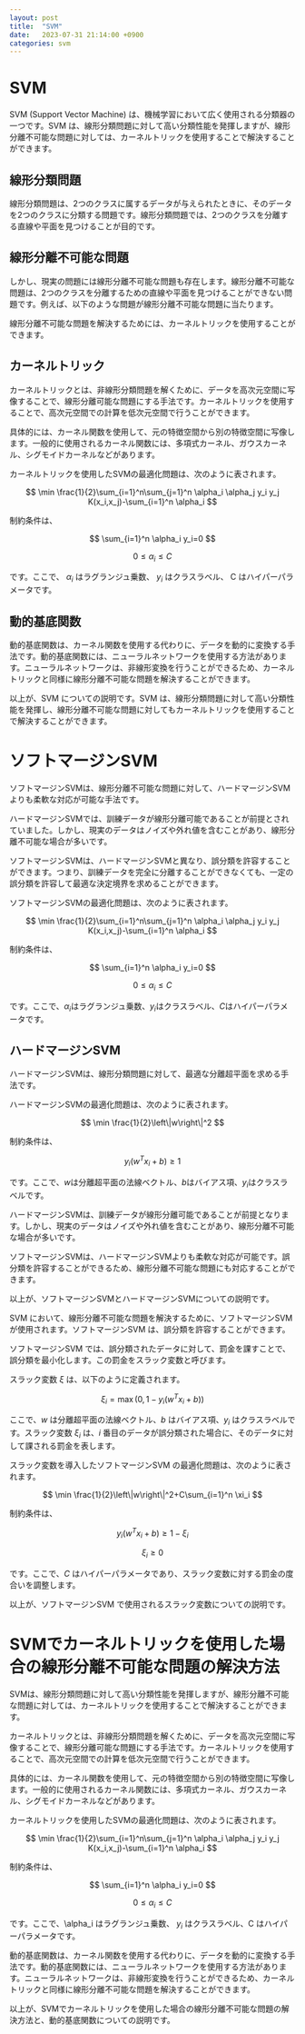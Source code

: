 ```yaml
---
layout: post
title:  "SVM"
date:   2023-07-31 21:14:00 +0900
categories: svm
---
```


# SVM

SVM (Support Vector Machine) は、機械学習において広く使用される分類器の一つです。SVM は、線形分類問題に対して高い分類性能を発揮しますが、線形分離不可能な問題に対しては、カーネルトリックを使用することで解決することができます。

## 線形分類問題

線形分類問題は、2つのクラスに属するデータが与えられたときに、そのデータを2つのクラスに分類する問題です。線形分類問題では、2つのクラスを分離する直線や平面を見つけることが目的です。

## 線形分離不可能な問題

しかし、現実の問題には線形分離不可能な問題も存在します。線形分離不可能な問題は、2つのクラスを分離するための直線や平面を見つけることができない問題です。例えば、以下のような問題が線形分離不可能な問題に当たります。

線形分離不可能な問題を解決するためには、カーネルトリックを使用することができます。

## カーネルトリック

カーネルトリックとは、非線形分類問題を解くために、データを高次元空間に写像することで、線形分離可能な問題にする手法です。カーネルトリックを使用することで、高次元空間での計算を低次元空間で行うことができます。

具体的には、カーネル関数を使用して、元の特徴空間から別の特徴空間に写像します。一般的に使用されるカーネル関数には、多項式カーネル、ガウスカーネル、シグモイドカーネルなどがあります。

カーネルトリックを使用したSVMの最適化問題は、次のように表されます。

$$
\min \frac{1}{2}\sum_{i=1}^n\sum_{j=1}^n \alpha_i \alpha_j y_i y_j K(x_i,x_j)-\sum_{i=1}^n \alpha_i
$$

制約条件は、

$$
\sum_{i=1}^n \alpha_i y_i=0
$$

$$
0 \leq \alpha_i \leq C
$$

です。ここで、 $\alpha_i$ はラグランジュ乗数、 $y_i$ はクラスラベル、 C はハイパーパラメータです。

## 動的基底関数

動的基底関数は、カーネル関数を使用する代わりに、データを動的に変換する手法です。動的基底関数には、ニューラルネットワークを使用する方法があります。ニューラルネットワークは、非線形変換を行うことができるため、カーネルトリックと同様に線形分離不可能な問題を解決することができます。

以上が、SVM についての説明です。SVM は、線形分類問題に対して高い分類性能を発揮し、線形分離不可能な問題に対してもカーネルトリックを使用することで解決することができます。

# ソフトマージンSVM

ソフトマージンSVMは、線形分離不可能な問題に対して、ハードマージンSVMよりも柔軟な対応が可能な手法です。

ハードマージンSVMでは、訓練データが線形分離可能であることが前提とされていました。しかし、現実のデータはノイズや外れ値を含むことがあり、線形分離不可能な場合が多いです。

ソフトマージンSVMは、ハードマージンSVMと異なり、誤分類を許容することができます。つまり、訓練データを完全に分離することができなくても、一定の誤分類を許容して最適な決定境界を求めることができます。

ソフトマージンSVMの最適化問題は、次のように表されます。

$$
\min \frac{1}{2}\sum_{i=1}^n\sum_{j=1}^n \alpha_i \alpha_j y_i y_j K(x_i,x_j)-\sum_{i=1}^n \alpha_i
$$

制約条件は、

$$
\sum_{i=1}^n \alpha_i y_i=0
$$

$$
0 \leq \alpha_i \leq C
$$

です。ここで、$\alpha_i$はラグランジュ乗数、$y_i$はクラスラベル、$C$はハイパーパラメータです。

## ハードマージンSVM

ハードマージンSVMは、線形分類問題に対して、最適な分離超平面を求める手法です。

ハードマージンSVMの最適化問題は、次のように表されます。

$$
\min \frac{1}{2}\left\|w\right\|^2
$$

制約条件は、

$$
y_i(w^Tx_i+b) \geq 1
$$

です。ここで、$w$は分離超平面の法線ベクトル、$b$はバイアス項、$y_i$はクラスラベルです。

ハードマージンSVMは、訓練データが線形分離可能であることが前提となります。しかし、現実のデータはノイズや外れ値を含むことがあり、線形分離不可能な場合が多いです。

ソフトマージンSVMは、ハードマージンSVMよりも柔軟な対応が可能です。誤分類を許容することができるため、線形分離不可能な問題にも対応することができます。

以上が、ソフトマージンSVMとハードマージンSVMについての説明です。

SVM において、線形分離不可能な問題を解決するために、ソフトマージンSVM が使用されます。ソフトマージンSVM は、誤分類を許容することができます。

ソフトマージンSVM では、誤分類されたデータに対して、罰金を課すことで、誤分類を最小化します。この罰金をスラック変数と呼びます。

スラック変数 $\xi$ は、以下のように定義されます。

$$\xi_i=\max(0,1-y_i(w^Tx_i+b))$$

ここで、$w$ は分離超平面の法線ベクトル、$b$ はバイアス項、$y_i$ はクラスラベルです。スラック変数 $\xi_i$ は、$i$ 番目のデータが誤分類された場合に、そのデータに対して課される罰金を表します。

スラック変数を導入したソフトマージンSVM の最適化問題は、次のように表されます。

$$
\min \frac{1}{2}\left\|w\right\|^2+C\sum_{i=1}^n \xi_i
$$

制約条件は、

$$y_i(w^Tx_i+b) \geq 1-\xi_i$$

$$\xi_i \geq 0$$

です。ここで、$C$ はハイパーパラメータであり、スラック変数に対する罰金の度合いを調整します。

以上が、ソフトマージンSVM で使用されるスラック変数についての説明です。

# SVMでカーネルトリックを使用した場合の線形分離不可能な問題の解決方法

SVMは、線形分類問題に対して高い分類性能を発揮しますが、線形分離不可能な問題に対しては、カーネルトリックを使用することで解決することができます。

カーネルトリックとは、非線形分類問題を解くために、データを高次元空間に写像することで、線形分離可能な問題にする手法です。カーネルトリックを使用することで、高次元空間での計算を低次元空間で行うことができます。

具体的には、カーネル関数を使用して、元の特徴空間から別の特徴空間に写像します。一般的に使用されるカーネル関数には、多項式カーネル、ガウスカーネル、シグモイドカーネルなどがあります。

カーネルトリックを使用したSVMの最適化問題は、次のように表されます。

$$
\min \frac{1}{2}\sum_{i=1}^n\sum_{j=1}^n \alpha_i \alpha_j y_i y_j K(x_i,x_j)-\sum_{i=1}^n \alpha_i
$$

制約条件は、

$$
\sum_{i=1}^n \alpha_i y_i=0
$$

$$
0 \leq \alpha_i \leq C
$$

です。ここで、\alpha_i はラグランジュ乗数、 $y_i$ はクラスラベル、C はハイパーパラメータです。

動的基底関数は、カーネル関数を使用する代わりに、データを動的に変換する手法です。動的基底関数には、ニューラルネットワークを使用する方法があります。ニューラルネットワークは、非線形変換を行うことができるため、カーネルトリックと同様に線形分離不可能な問題を解決することができます。

以上が、SVMでカーネルトリックを使用した場合の線形分離不可能な問題の解決方法と、動的基底関数についての説明です。